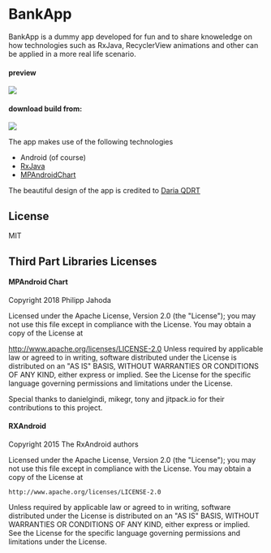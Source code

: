 # BankApp

BankApp is a dummy app developed for fun and to share knoweledge on how technologies such as RxJava, RecyclerView animations and other can be applied in a more real life scenario.
#### preview
![](https://lh3.googleusercontent.com/XR7wmomK6vE4o7IPRa6akgXYQBJcYcmge_knA_ILZe8ZeTG0B-2cE-2I4BMQ9sHJ0Q=w1536-h734)

#### download build from:
[![](https://play.google.com/intl/en_gb/badges/images/generic/en_badge_web_generic.png)](https://play.google.com/store/apps/details?id=com.aarcoraci.bankapp)

The app makes use of the following technologies

  - Android (of course)
  - [RxJava][rx]
  - [MPAndroidChart][mpcharts]

The beautiful design of the app is credited to [Daria QDRT][daria]


License
----
MIT

Third Part Libraries Licenses
----
####  MPAndroid Chart
Copyright 2018 Philipp Jahoda

Licensed under the Apache License, Version 2.0 (the "License"); you may not use this file except in compliance with the License. You may obtain a copy of the License at

http://www.apache.org/licenses/LICENSE-2.0
Unless required by applicable law or agreed to in writing, software distributed under the License is distributed on an "AS IS" BASIS, WITHOUT WARRANTIES OR CONDITIONS OF ANY KIND, either express or implied. See the License for the specific language governing permissions and limitations under the License.

Special thanks to danielgindi, mikegr, tony and jitpack.io for their contributions to this project.

#### RXAndroid

Copyright 2015 The RxAndroid authors

Licensed under the Apache License, Version 2.0 (the "License");
you may not use this file except in compliance with the License.
You may obtain a copy of the License at

    http://www.apache.org/licenses/LICENSE-2.0

Unless required by applicable law or agreed to in writing, software
distributed under the License is distributed on an "AS IS" BASIS,
WITHOUT WARRANTIES OR CONDITIONS OF ANY KIND, either express or implied.
See the License for the specific language governing permissions and
limitations under the License.

   [daria]: <https://dribbble.com/QDRT>
   [mpcharts]: <https://github.com/PhilJay/MPAndroidChart>
   [rx]: <https://github.com/ReactiveX/RxAndroid>


